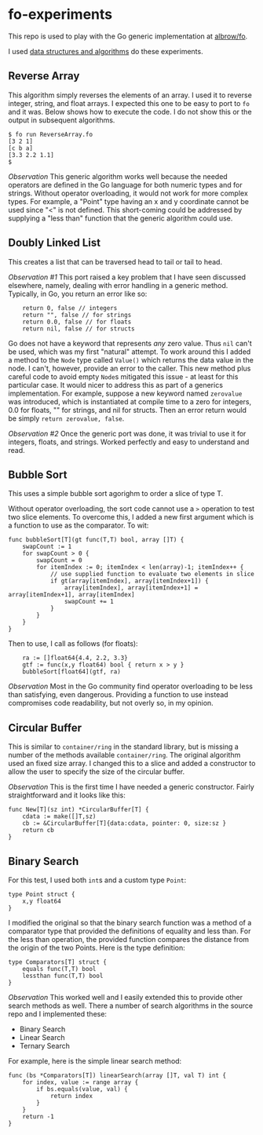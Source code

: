 # fo-experiments
This repo is used to play with the Go generic implementation at 
[albrow/fo](https://github.com/albrow/fo).

I used [data structures and algorithms](https://github.com/floyernick/Data-Structures-and-Algorithms) 
do these experiments.

## Reverse Array
This algorithm simply reverses the elements of an array. I used it to
reverse integer, string, and float arrays. I expected this one to be easy to port to `fo` and it was. Below shows how to execute the code. I do not show this or the output in subsequent algorithms.

```
$ fo run ReverseArray.fo
[3 2 1]
[c b a]
[3.3 2.2 1.1]
$
```

*Observation* This generic algorithm works well because the needed operators are defined in the Go language for both numeric types and for strings. Without operator overloading, it would not work for more complex types. For example, a "Point" type having an x and y coordinate cannot be used since "<" is not defined. This short-coming could be addressed by supplying a "less than" function that the generic algorithm could use.

## Doubly Linked List
This creates a list that can be traversed head to tail or tail to head.

*Observation #1* This port raised a key problem that I have seen discussed elsewhere, namely, dealing with error handling in a generic method. Typically, in Go, you return an error like so:
```
    return 0, false // integers
    return "", false // for strings
    return 0.0, false // for floats
    return nil, false // for structs
```
Go does not have a keyword that represents *any* zero value. Thus `nil` can't be used, which was my first "natural" attempt. To work around this I added a method to the `Node` type called `Value()` which returns the data value in the node. I can't, however, provide an error to the caller. This new method plus careful code to avoid empty `Node`s mitigated this issue - at least for this particular case. It would nicer to address this as part of a generics implementation. For example, suppose a new keyword named `zerovalue` was introduced, which is instantiated at compile time to a zero for integers, 0.0 for floats, "" for strings, and nil for structs. Then an error return would be simply `return zerovalue, false`.

*Observation #2* Once the generic port was done, it was trivial to use it for integers, floats, and strings. Worked perfectly and easy to understand and read.

## Bubble Sort
This uses a simple bubble sort agorighm to order a slice of type T.

Without operator overloading, the sort code cannot use a `>` operation to test two slice elements. To overcome this, I added a new first argument which is a function to use as the comparator. To wit:
```
func bubbleSort[T](gt func(T,T) bool, array []T) {
	swapCount := 1
	for swapCount > 0 {
		swapCount = 0
		for itemIndex := 0; itemIndex < len(array)-1; itemIndex++ {
            // use supplied function to evaluate two elements in slice
			if gt(array[itemIndex], array[itemIndex+1]) { 
				array[itemIndex], array[itemIndex+1] = array[itemIndex+1], array[itemIndex]
				swapCount += 1
			}
		}
	}
}
```

Then to use, I call as follows (for floats):
```
	ra := []float64{4.4, 2.2, 3.3}
	gtf := func(x,y float64) bool { return x > y }
	bubbleSort[float64](gtf, ra)
```

*Observation* Most in the Go community find operator overloading to be less than satisfying, even dangerous. Providing a function to use instead compromises code readability, but not overly so, in my opinion.

## Circular Buffer
This is similar to `container/ring` in the standard library, but is missing a number of the methods available `container/ring`. The original algorithm used an fixed size array. I changed this to a slice and added a constructor to allow the user to specify the size of the circular buffer.

*Observation* This is the first time I have needed a generic constructor. Fairly straightforward and it looks like this:
```
func New[T](sz int) *CircularBuffer[T] {
	cdata := make([]T,sz)
	cb := &CircularBuffer[T]{data:cdata, pointer: 0, size:sz }
	return cb
}
```

## Binary Search
For this test, I used both `int`s and a custom type `Point`:
```
type Point struct {
    x,y float64
}
```

I modified the original so that the binary search function was a method of a comparator type that provided the definitions of equality and less than. For the less than operation, the provided function compares the distance from the origin of the two Points. Here is the type definition:
```
type Comparators[T] struct {
    equals func(T,T) bool
    lessthan func(T,T) bool
}
```

*Observation* This worked well and I easily extended this to provide other search methods as well. There a number of search algorithms in the source repo and I implemented these:
- Binary Search
- Linear Search
- Ternary Search

For example, here is the simple linear search method:
```
func (bs *Comparators[T]) linearSearch(array []T, val T) int {
	for index, value := range array {
		if bs.equals(value, val) {
			return index
		}
	}
	return -1
}
```
